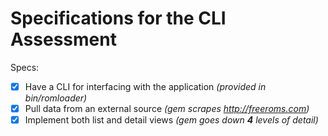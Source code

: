 # Specifications for the CLI Assessment

Specs:
- [x] Have a CLI for interfacing with the application *(provided in bin/romloader)*
- [x] Pull data from an external source *(gem scrapes http://freeroms.com)*
- [x] Implement both list and detail views *(gem goes down **4** levels of detail)*